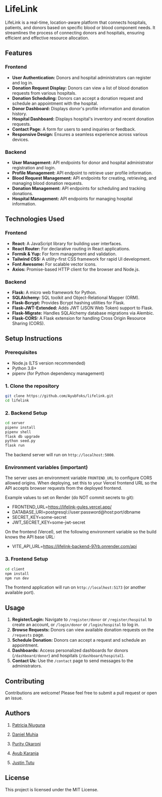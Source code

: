 # LifeLink

LifeLink is a real-time, location-aware platform that connects hospitals, patients, and donors based on specific blood or blood component needs. It streamlines the process of connecting donors and hospitals, ensuring efficient and effective resource allocation.

## Features

### Frontend
*   **User Authentication:** Donors and hospital administrators can register and log in.
*   **Donation Request Display:** Donors can view a list of blood donation requests from various hospitals.
*   **Donation Scheduling:** Donors can accept a donation request and schedule an appointment with the hospital.
*   **Donor Dashboard:** Displays donor's profile information and donation history.
*   **Hospital Dashboard:** Displays hospital's inventory and recent donation requests.
*   **Contact Page:** A form for users to send inquiries or feedback.
*   **Responsive Design:** Ensures a seamless experience across various devices.

### Backend
*   **User Management:** API endpoints for donor and hospital administrator registration and login.
*   **Profile Management:** API endpoint to retrieve user profile information.
*   **Blood Request Management:** API endpoints for creating, retrieving, and managing blood donation requests.
*   **Donation Management:** API endpoints for scheduling and tracking donations.
*   **Hospital Management:** API endpoints for managing hospital information.

## Technologies Used

### Frontend
*   **React:** A JavaScript library for building user interfaces.
*   **React Router:** For declarative routing in React applications.
*   **Formik & Yup:** For form management and validation.
*   **Tailwind CSS:** A utility-first CSS framework for rapid UI development.
*   **Font Awesome:** For scalable vector icons.
*   **Axios:** Promise-based HTTP client for the browser and Node.js.

### Backend
*   **Flask:** A micro web framework for Python.
*   **SQLAlchemy:** SQL toolkit and Object-Relational Mapper (ORM).
*   **Flask-Bcrypt:** Provides Bcrypt hashing utilities for Flask.
*   **Flask-JWT-Extended:** Adds JWT (JSON Web Token) support to Flask.
*   **Flask-Migrate:** Handles SQLAlchemy database migrations via Alembic.
*   **Flask-CORS:** A Flask extension for handling Cross Origin Resource Sharing (CORS).

## Setup Instructions

### Prerequisites
*   Node.js (LTS version recommended)
*   Python 3.8+
*   pipenv (for Python dependency management)

### 1. Clone the repository
```bash
git clone https://github.com/AyubFoks/lifelink.git
cd lifelink
```

### 2. Backend Setup
```bash
cd server
pipenv install
pipenv shell
flask db upgrade
python seed.py 
flask run
```

The backend server will run on `http://localhost:5000`.

### Environment variables (important)

The server uses an environment variable `FRONTEND_URL` to configure CORS allowed origins. When deploying, set this to your Vercel frontend URL so the API accepts browser requests from the deployed frontend.

Example values to set on Render (do NOT commit secrets to git):
- FRONTEND_URL=https://lifelink-gules.vercel.app/
- DATABASE_URI=postgresql://user:password@host:port/dbname
- SECRET_KEY=some-secret
- JWT_SECRET_KEY=some-jwt-secret

On the frontend (Vercel), set the following environment variable so the build knows the API base URL:
- VITE_API_URL=https://lifelink-backend-97rb.onrender.com/api

### 3. Frontend Setup
```bash
cd client
npm install
npm run dev
```

The frontend application will run on `http://localhost:5173` (or another available port).

## Usage

1.  **Register/Login:** Navigate to `/register/donor` or `/register/hospital` to create an account, or `/login/donor` or `/login/hospital` to log in.
2.  **Browse Requests:** Donors can view available donation requests on the `/requests` page.
3.  **Schedule Donation:** Donors can accept a request and schedule an appointment.
4.  **Dashboards:** Access personalized dashboards for donors (`/dashboard/donor`) and hospitals (`/dashboard/hospital`).
5.  **Contact Us:** Use the `/contact` page to send messages to the administrators.

## Contributing

Contributions are welcome! Please feel free to submit a pull request or open an issue.

## Authors

1. [Patricia Njuguna](https://github.com/Ms-Njuguna)

2. [Daniel Muhia](https://github.com/Muhia88)

3. [Purity Okaroni](https://github.com/PrincessOkaroni)

4. [Ayub Karanja](https://github.com/AyubFoks)

5. [Justin Tutu](https://github.com/JustinTutu5100)

## License

This project is licensed under the MIT License.